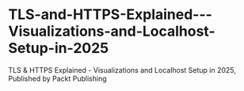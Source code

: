 # TLS-and-HTTPS-Explained---Visualizations-and-Localhost-Setup-in-2025
TLS &amp; HTTPS Explained - Visualizations and Localhost Setup in 2025, Published by Packt Publishing
